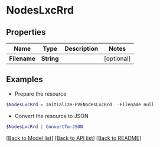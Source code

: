 # NodesLxcRrd
## Properties

Name | Type | Description | Notes
------------ | ------------- | ------------- | -------------
**Filename** | **String** |  | [optional] 

## Examples

- Prepare the resource
```powershell
$NodesLxcRrd = Initialize-PVENodesLxcRrd  -Filename null
```

- Convert the resource to JSON
```powershell
$NodesLxcRrd | ConvertTo-JSON
```

[[Back to Model list]](../README.md#documentation-for-models) [[Back to API list]](../README.md#documentation-for-api-endpoints) [[Back to README]](../README.md)

